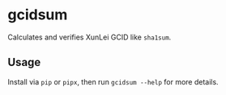 # gcidsum

Calculates and verifies XunLei GCID like `sha1sum`.

## Usage

Install via `pip` or `pipx`, then run `gcidsum --help` for more details.
